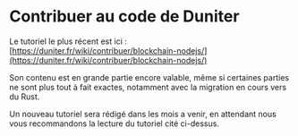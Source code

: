 ﻿# Contribuer au code de Duniter

Le tutoriel le plus récent est ici : [https://duniter.fr/wiki/contribuer/blockchain-nodejs/](https://duniter.fr/wiki/contribuer/blockchain-nodejs/)

Son contenu est en grande partie encore valable, même si certaines parties ne sont plus tout à fait exactes, notamment avec la migration en cours vers du Rust.

Un nouveau tutoriel sera rédigé dans les mois a venir, en attendant nous vous recommandons la lecture du tutoriel cité ci-dessus.
